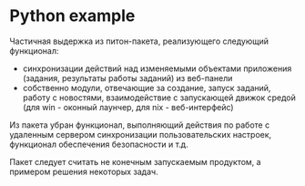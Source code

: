 Python example
======
Частичная выдержка из питон-пакета, реализующего следующий функционал:
* синхронизации действий над изменяемыми объектами приложения (задания, результаты работы заданий) из веб-панели
* собственно модули, отвечающие за создание, запуск заданий, работу с новостями, взаимодействие с запускающей движок средой (для win - оконный лаунчер, для nix - веб-интерфейс)

Из пакета убран функционал, выполняющий действия по работе с удаленным сервером синхронизации пользовательских настроек, функционал обеспечения безопасности и т.д.

Пакет следует считать не конечным запускаемым продуктом, а примером решения некоторых задач.
